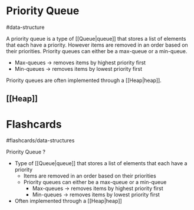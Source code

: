 # Priority Queue
#data-structure 

A priority queue is a type of [[Queue|queue]] that stores a list of elements that each have a priority. However items are removed in an order based on their priorities. Priority queues can either be a max-queue or a min-queue.
- Max-queues $\to$ removes items by highest priority first
- Min-queues $\to$ removes items by lowest priority first

Priority queues are often implemented through a [[Heap|heap]].
## [[Heap]]

# Flashcards
#flashcards/data-structures 

Priority Queue
?
- Type of [[Queue|queue]] that stores a list of elements that each have a priority
	- Items are removed in an order based on their priorities
	- Priority queues can either be a max-queue or a min-queue
		- Max-queues $\to$ removes items by highest priority first
		- Min-queues $\to$ removes items by lowest priority first
- Often implemented through a [[Heap|heap]]
<!--SR:!2025-02-11,24,250-->